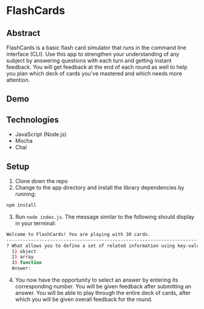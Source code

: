 # FlashCards

## Abstract
FlashCards is a basic flash card simulator that runs in the command line interface (CLI). Use this app to strengthen your understanding of any subject by answering questions with each turn and getting instant feedback. You will get feedback at the end of each round as well to help you plan which deck of cards you've mastered and which needs more attention.

## Demo

## Technologies
- JavaScript (Node.js)
- Mocha
- Chai

## Setup
1. Clone down the repo 
2. Change to the app directory and install the library dependencies by running:

```zsh
npm install
```
3. Run `node index.js`. The message similar to the following should display in your terminal: 

```bash
Welcome to FlashCards! You are playing with 30 cards.
-----------------------------------------------------------------------
? What allows you to define a set of related information using key-value pairs?
  1) object
  2) array
  3) function
  Answer:
```
4. You now have the opportunity to select an answer by entering its corresponding number. You will be given feedback after submitting an answer. You will be able to play through the entire deck of cards, after which you will be given overall feedback for the round.
